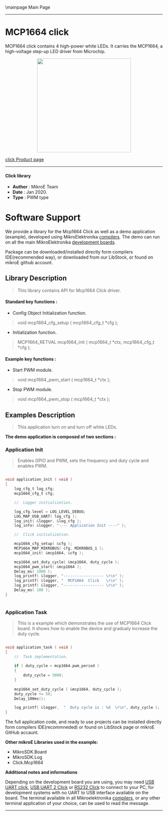 \mainpage Main Page
 
---
# MCP1664 click

MCP1664 click contains 4 high-power white LEDs. It carries the MCP1664, a high-voltage step-up LED driver from Microchip.

<p align="center">
  <img src="https://download.mikroe.com/images/click_for_ide/mcp1664_click.png" height=300px>
</p>

[click Product page](<https://www.mikroe.com/mcp1664-click>)

---


#### Click library 

- **Author**        : MikroE Team
- **Date**          : Jan 2020.
- **Type**          : PWM type


# Software Support

We provide a library for the Mcp1664 Click 
as well as a demo application (example), developed using MikroElektronika 
[compilers](https://shop.mikroe.com/compilers). 
The demo can run on all the main MikroElektronika [development boards](https://shop.mikroe.com/development-boards).

Package can be downloaded/installed directly form compilers IDE(recommended way), or downloaded from our LibStock, or found on mikroE github account. 

## Library Description

> This library contains API for Mcp1664 Click driver.

#### Standard key functions :

- Config Object Initialization function.
> void mcp1664_cfg_setup ( mcp1664_cfg_t *cfg ); 
 
- Initialization function.
> MCP1664_RETVAL mcp1664_init ( mcp1664_t *ctx, mcp1664_cfg_t *cfg );

#### Example key functions :

- Start PWM module.
> void mcp1664_pwm_start ( mcp1664_t *ctx );
 
- Stop PWM module.
> void mcp1664_pwm_stop ( mcp1664_t *ctx );

## Examples Description

> This application turn on and turn off white LEDs.

**The demo application is composed of two sections :**

### Application Init 

> Enables GPIO and PWM, sets the frequency and duty cycle and enables PWM.

```c

void application_init ( void )
{
    log_cfg_t log_cfg;
    mcp1664_cfg_t cfg;

    //  Logger initialization.

    log_cfg.level = LOG_LEVEL_DEBUG;
    LOG_MAP_USB_UART( log_cfg );
    log_init( &logger, &log_cfg );
    log_info( &logger, "---- Application Init ----" );

    //  Click initialization.

    mcp1664_cfg_setup( &cfg );
    MCP1664_MAP_MIKROBUS( cfg, MIKROBUS_1 );
    mcp1664_init( &mcp1664, &cfg );

    mcp1664_set_duty_cycle( &mcp1664, duty_cycle );
    mcp1664_pwm_start( &mcp1664 );
    Delay_ms( 1000 );
    log_printf( &logger, "------------------ \r\n" );
    log_printf( &logger, "  MCP1664  Click   \r\n" );
    log_printf( &logger, "------------------ \r\n" );
    Delay_ms( 100 );
}
  
```

### Application Task

> This is a example which demonstrates the use of MCP1664 Click board.
> It shows how to enable the device and gradualy increase the duty cycle.

```c

void application_task ( void )
{
    //  Task implementation.
    
    if ( duty_cycle > mcp1664.pwm_period )
    {
        duty_cycle = 5000;
    }
    
    mcp1664_set_duty_cycle ( &mcp1664, duty_cycle );
    duty_cycle += 50;
    Delay_100ms();

    log_printf( &logger,  "  Duty cycle is : %d  \r\n", duty_cycle );
} 

``` 

The full application code, and ready to use projects can be  installed directly form compilers IDE(recommneded) or found on LibStock page or mikroE GitHub accaunt.

**Other mikroE Libraries used in the example:** 

- MikroSDK.Board
- MikroSDK.Log
- Click.Mcp1664

**Additional notes and informations**

Depending on the development board you are using, you may need 
[USB UART click](https://shop.mikroe.com/usb-uart-click), 
[USB UART 2 Click](https://shop.mikroe.com/usb-uart-2-click) or 
[RS232 Click](https://shop.mikroe.com/rs232-click) to connect to your PC, for 
development systems with no UART to USB interface available on the board. The 
terminal available in all Mikroelektronika 
[compilers](https://shop.mikroe.com/compilers), or any other terminal application 
of your choice, can be used to read the message.



---
